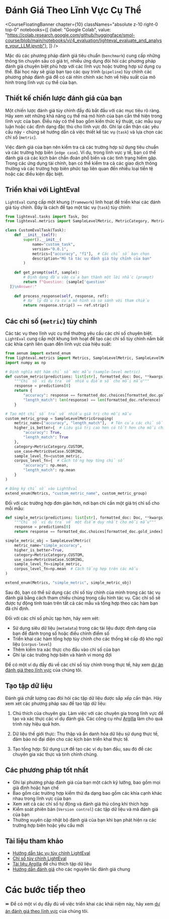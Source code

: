 # Đánh Giá Theo Lĩnh Vực Cụ Thể

<CourseFloatingBanner chapter={10}
  classNames="absolute z-10 right-0 top-0"
  notebooks={[
    {label: "Google Colab", value: "https://colab.research.google.com/github/huggingface/smol-course/blob/main/notebooks/vi/4_evaluation/lighteval_evaluate_and_analyse_your_LLM.ipynb"},
]} />

Mặc dù các phương pháp đánh giá tiêu chuẩn (`benchmark`) cung cấp những thông tin chuyên sâu có giá trị, nhiều ứng dụng đòi hỏi các phương pháp đánh giá chuyên biệt phù hợp với các lĩnh vực hoặc trường hợp sử dụng cụ thể. Bài học này sẽ giúp bạn tạo các quy trình (`pipeline`) tùy chỉnh các phương pháp đánh giá để có cái nhìn chính xác hơn về hiệu suất của mô hình trong lĩnh vực cụ thể của bạn.

## Thiết kế chiến lược đánh giá của bạn

Một chiến lược đánh giá tùy chỉnh đầy đủ bắt đầu với các mục tiêu rõ ràng. Hãy xem xét những khả năng cụ thể mà mô hình của bạn cần thể hiện trong lĩnh vực của bạn. Điều này có thể bao gồm kiến thức kỹ thuật, các mẫu suy luận hoặc các định dạng đặc thù cho lĩnh vực đó. Ghi lại cẩn thận các yêu cầu này - chúng sẽ hướng dẫn cả việc thiết kế tác vụ (`task`) và lựa chọn các chỉ số (`metric`).

Việc đánh giá của bạn nên kiểm tra cả các trường hợp sử dụng tiêu chuẩn và các trường hợp biên (`edge case`). Ví dụ, trong lĩnh vực y tế, bạn có thể đánh giá cả các kịch bản chẩn đoán phổ biến và các tình trạng hiếm gặp. Trong các ứng dụng tài chính, bạn có thể kiểm tra cả các giao dịch thông thường và các trường hợp biên phức tạp liên quan đến nhiều loại tiền tệ hoặc các điều kiện đặc biệt.

## Triển khai với LightEval

`LightEval` cung cấp một khung (`framework`) linh hoạt để triển khai các đánh giá tùy chỉnh. Đây là cách để tạo một tác vụ (`task`) tùy chỉnh:

```python
from lighteval.tasks import Task, Doc
from lighteval.metrics import SampleLevelMetric, MetricCategory, MetricUseCase

class CustomEvalTask(Task):
    def __init__(self):
        super().__init__(
            name="custom_task",
            version="0.0.1",
            metrics=["accuracy", "f1"],  # Các chỉ số bạn chọn
            description="Mô tả tác vụ đánh giá tùy chỉnh của bạn"
        )
    
    def get_prompt(self, sample):
        # Định dạng đầu vào của bạn thành một lời nhắc (prompt)
        return f"Question: {sample['question'
  ]}\nAnswer:"
    
    def process_response(self, response, ref):
        # Xử lý đầu ra của mô hình và so sánh với tham chiếu
        return response.strip() == ref.strip()
```


## Các chỉ số (`metric`) tùy chỉnh

Các tác vụ theo lĩnh vực cụ thể thường yêu cầu các chỉ số chuyên biệt. `LightEval` cung cấp một khung linh hoạt để tạo các chỉ số tùy chỉnh nắm bắt các khía cạnh liên quan đến lĩnh vực của hiệu suất:

```python
from aenum import extend_enum
from lighteval.metrics import Metrics, SampleLevelMetric, SampleLevelMetricGrouping
import numpy as np

# Định nghĩa một hàm chỉ số mức mẫu (sample-level metric)
def custom_metric(predictions: list[str], formatted_doc: Doc, **kwargs) -> dict:
    """Chỉ số ví dụ trả về nhiều điểm số cho mỗi mẫu"""
    response = predictions[0]
    return {
        "accuracy": response == formatted_doc.choices[formatted_doc.gold_index],
        "length_match": len(response) == len(formatted_doc.reference)
    }

# Tạo một chỉ số trả về nhiều giá trị cho mỗi mẫu
custom_metric_group = SampleLevelMetricGrouping(
    metric_name=["accuracy", "length_match"],  # Tên của các chỉ số
    higher_is_better={  # Liệu giá trị cao hơn có tốt hơn cho mỗi chỉ số không
        "accuracy": True,
        "length_match": True
    },
    category=MetricCategory.CUSTOM,
    use_case=MetricUseCase.SCORING,
    sample_level_fn=custom_metric,
    corpus_level_fn={  # Cách tổng hợp từng chỉ số
        "accuracy": np.mean,
        "length_match": np.mean
    }
)

# Đăng ký chỉ số vào LightEval
extend_enum(Metrics, "custom_metric_name", custom_metric_group)
```

Đối với các trường hợp đơn giản hơn, nơi bạn chỉ cần một giá trị chỉ số cho mỗi mẫu:

```python
def simple_metric(predictions: list[str], formatted_doc: Doc, **kwargs) -> bool:
    """Chỉ số ví dụ trả về một điểm duy nhất cho mỗi mẫu"""
    response = predictions[0]
    return response == formatted_doc.choices[formatted_doc.gold_index]

simple_metric_obj = SampleLevelMetric(
    metric_name="simple_accuracy",
    higher_is_better=True,
    category=MetricCategory.CUSTOM,
    use_case=MetricUseCase.SCORING,
    sample_level_fn=simple_metric,
    corpus_level_fn=np.mean  # Cách tổng hợp trên các mẫu
)

extend_enum(Metrics, "simple_metric", simple_metric_obj)
```

Sau đó, bạn có thể sử dụng các chỉ số tùy chỉnh của mình trong các tác vụ đánh giá bằng cách tham chiếu chúng trong cấu hình tác vụ. Các chỉ số sẽ được tự động tính toán trên tất cả các mẫu và tổng hợp theo các hàm bạn đã chỉ định.

Đối với các chỉ số phức tạp hơn, hãy xem xét:
- Sử dụng siêu dữ liệu (`metadata`) trong các tài liệu được định dạng của bạn để đánh trọng số hoặc điều chỉnh điểm số
- Triển khai các hàm tổng hợp tùy chỉnh cho các thống kê cấp độ kho ngữ liệu (`corpus-level`)
- Thêm kiểm tra xác thực cho đầu vào chỉ số của bạn
- Ghi lại các trường hợp biên và hành vi mong đợi

Để có một ví dụ đầy đủ về các chỉ số tùy chỉnh trong thực tế, hãy xem [dự án đánh giá theo lĩnh vực](./project/README.md) của chúng tôi.

## Tạo tập dữ liệu

Đánh giá chất lượng cao đòi hỏi các tập dữ liệu được sắp xếp cẩn thận. Hãy xem xét các phương pháp sau để tạo tập dữ liệu:

1. Chú thích của chuyên gia: Làm việc với các chuyên gia trong lĩnh vực để tạo và xác thực các ví dụ đánh giá. Các công cụ như [Argilla](https://github.com/argilla-io/argilla) làm cho quá trình này hiệu quả hơn.

2. Dữ liệu thế giới thực: Thu thập và ẩn danh hóa dữ liệu sử dụng thực tế, đảm bảo nó đại diện cho các kịch bản triển khai thực tế.

3. Tạo tổng hợp: Sử dụng `LLM` để tạo các ví dụ ban đầu, sau đó để các chuyên gia xác thực và tinh chỉnh chúng.

## Các phương pháp tốt nhất

- Ghi lại phương pháp đánh giá của bạn một cách kỹ lưỡng, bao gồm mọi giả định hoặc hạn chế
- Bao gồm các trường hợp kiểm thử đa dạng bao gồm các khía cạnh khác nhau trong lĩnh vực của bạn
- Xem xét cả các chỉ số tự động và đánh giá thủ công khi thích hợp
- Kiểm soát phiên bản (`Version control`) các tập dữ liệu và mã đánh giá của bạn
- Thường xuyên cập nhật bộ đánh giá của bạn khi bạn phát hiện ra các trường hợp biên hoặc yêu cầu mới

## Tài liệu tham khảo

- [Hướng dẫn tác vụ tùy chỉnh LightEval](https://github.com/huggingface/lighteval/wiki/Adding-a-Custom-Task)
- [Chỉ số tùy chỉnh LightEval](https://github.com/huggingface/lighteval/wiki/Adding-a-New-Metric)
- [Tài liệu Argilla](https://docs.argilla.io) để chú thích tập dữ liệu
- [Hướng dẫn đánh giá](https://github.com/huggingface/evaluation-guidebook) cho các nguyên tắc đánh giá chung

# Các bước tiếp theo

⏩ Để có một ví dụ đầy đủ về việc triển khai các khái niệm này, hãy xem [dự án đánh giá theo lĩnh vực](./project/README.md) của chúng tôi.